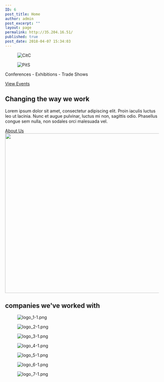 ```yaml
---
ID: 6
post_title: Home
author: admin
post_excerpt: ""
layout: page
permalink: http://35.204.16.51/
published: true
post_date: 2018-04-07 15:34:03
---
```

<figure><img src="http://35.204.16.51/wp-content/uploads/2018/04/CitC-1.png" alt="CitC" /></figure><figure><img src="http://35.204.16.51/wp-content/uploads/2018/04/PitS-1.png" alt="PitS" /></figure>			
			<p>Conferences - Exhibitions - Trade Shows</p>		
			<a href="/eventbrite-event" role="button">
						View Events
					</a>
			<h2>Changing the way we work</h2>		
		<p>Lorem ipsum dolor sit amet, consectetur adipiscing elit. Proin iaculis luctus leo ut lacinia. Nunc et augue pulvinar, luctus mi non, sagittis odio. Phasellus congue sem nulla, non sodales orci malesuada vel.</p>		
			<a href="/about" role="button">
						About Us
					</a>
										<img width="900" height="523" src="http://35.204.16.51/wp-content/uploads/2018/04/chicago-famous-cityscape-luiz-felipe-castro.jpg" alt="" srcset="http://35.204.16.51/wp-content/uploads/2018/04/chicago-famous-cityscape-luiz-felipe-castro.jpg 900w, http://35.204.16.51/wp-content/uploads/2018/04/chicago-famous-cityscape-luiz-felipe-castro-300x174.jpg 300w, http://35.204.16.51/wp-content/uploads/2018/04/chicago-famous-cityscape-luiz-felipe-castro-768x446.jpg 768w" sizes="(max-width: 900px) 100vw, 900px" />											
			<h2>companies we've worked with</h2>		
				<figure><img src="http://35.204.16.51/wp-content/uploads/2018/04/logo_1-1-150x128.png" alt="logo_1-1.png" /></figure><figure><img src="http://35.204.16.51/wp-content/uploads/2018/04/logo_2-1-150x150.png" alt="logo_2-1.png" /></figure><figure><img src="http://35.204.16.51/wp-content/uploads/2018/04/logo_3-1-150x150.png" alt="logo_3-1.png" /></figure><figure><img src="http://35.204.16.51/wp-content/uploads/2018/04/logo_4-1-150x150.png" alt="logo_4-1.png" /></figure><figure><img src="http://35.204.16.51/wp-content/uploads/2018/04/logo_5-1-150x150.png" alt="logo_5-1.png" /></figure><figure><img src="http://35.204.16.51/wp-content/uploads/2018/04/logo_6-1-143x150.png" alt="logo_6-1.png" /></figure><figure><img src="http://35.204.16.51/wp-content/uploads/2018/04/logo_7-1-150x150.png" alt="logo_7-1.png" /></figure>